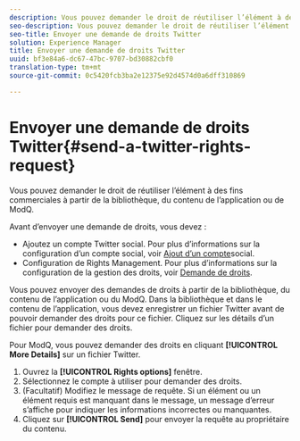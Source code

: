 ```yaml
---
description: Vous pouvez demander le droit de réutiliser l’élément à des fins commerciales à partir de la bibliothèque, du contenu de l’application ou de ModQ.
seo-description: Vous pouvez demander le droit de réutiliser l’élément à des fins commerciales à partir de la bibliothèque, du contenu de l’application ou de ModQ.
seo-title: Envoyer une demande de droits Twitter
solution: Experience Manager
title: Envoyer une demande de droits Twitter
uuid: bf3e84a6-dc67-47bc-9707-bd30882cbf0
translation-type: tm+mt
source-git-commit: 0c5420fcb3ba2e12375e92d4574d0a6dff310869

---
```



# Envoyer une demande de droits Twitter{#send-a-twitter-rights-request}

Vous pouvez demander le droit de réutiliser l’élément à des fins commerciales à partir de la bibliothèque, du contenu de l’application ou de ModQ.

Avant d’envoyer une demande de droits, vous devez :

* Ajoutez un compte Twitter social. Pour plus d’informations sur la configuration d’un compte social, voir [Ajout d’un compte](../c-users-creating-accounts-with-studio-access/t-configure-social-accout-instagram/t-configure-social-accout-instagram.md#t_configure_social_accout_instagram)social.
* Configuration de Rights Management. Pour plus d’informations sur la configuration de la gestion des droits, voir [Demande de droits](../c-how-requesting-rights-works/c-how-requesting-rights-works.md#c_how_requesting_rights_works).

Vous pouvez envoyer des demandes de droits à partir de la bibliothèque, du contenu de l’application ou du ModQ. Dans la bibliothèque et dans le contenu de l’application, vous devez enregistrer un fichier Twitter avant de pouvoir demander des droits pour ce fichier. Cliquez sur les détails d’un fichier pour demander des droits.

Pour ModQ, vous pouvez demander des droits en cliquant **[!UICONTROL More Details]** sur un fichier Twitter.

1. Ouvrez la **[!UICONTROL Rights options]** fenêtre.
1. Sélectionnez le compte à utiliser pour demander des droits.
1. (Facultatif) Modifiez le message de requête. Si un élément ou un élément requis est manquant dans le message, un message d’erreur s’affiche pour indiquer les informations incorrectes ou manquantes.
1. Cliquez sur **[!UICONTROL Send]** pour envoyer la requête au propriétaire du contenu.
